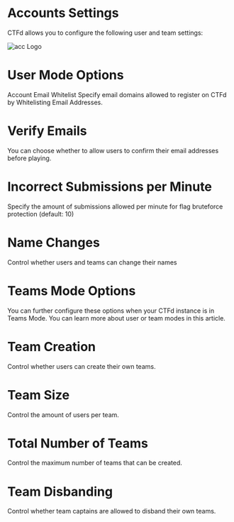 # Accounts Settings

CTFd allows you to configure the following user and team settings:



![acc Logo](https://docs.ctfd.io/assets/images/config-accounts-fdc77e5d349a212d0c432f50e3ec67be.png)


# User Mode Options
Account Email Whitelist
Specify email domains allowed to register on CTFd by Whitelisting Email Addresses.

# Verify Emails
You can choose whether to allow users to confirm their email addresses before playing.

# Incorrect Submissions per Minute
Specify the amount of submissions allowed per minute for flag bruteforce protection (default: 10)

# Name Changes
Control whether users and teams can change their names

# Teams Mode Options
You can further configure these options when your CTFd instance is in Teams Mode. You can learn more about user or team modes in this article.

# Team Creation
Control whether users can create their own teams.

# Team Size
Control the amount of users per team.

# Total Number of Teams
Control the maximum number of teams that can be created.

# Team Disbanding
Control whether team captains are allowed to disband their own teams.